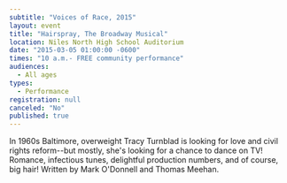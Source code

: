 ```yaml
---
subtitle: "Voices of Race, 2015"
layout: event
title: "Hairspray, The Broadway Musical"
location: Niles North High School Auditorium
date: "2015-03-05 01:00:00 -0600"
times: "10 a.m.- FREE community performance"
audiences: 
  - All ages
types: 
  - Performance
registration: null
canceled: "No"
published: true
---
```


In 1960s Baltimore, overweight Tracy Turnblad is looking for love and civil rights reform--but mostly, she's looking for a chance to dance on TV! Romance, infectious tunes, delightful production numbers, and of course, big hair! Written by Mark O'Donnell and Thomas Meehan.
